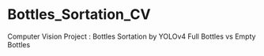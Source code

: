 # Bottles_Sortation_CV
Computer Vision Project : Bottles Sortation by YOLOv4 Full Bottles vs Empty Bottles 

